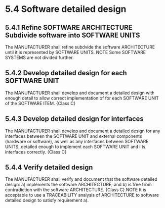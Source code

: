 # 5.4 Software detailed design

## 5.4.1 Refine SOFTWARE ARCHITECTURE Subdivide software into SOFTWARE UNITS

The MANUFACTURER shall refine subdvide the software ARCHITECTURE until it is represented by
SOFTWARE UNITS.
NOTE Some SOFTWARE SYSTEMS are not divided further.

## 5.4.2 Develop detailed design for each SOFTWARE UNIT

The MANUFACTURER shall develop and document a detailed design with enough detail to allow
correct implementation of for each SOFTWARE UNIT of the SOFTWARE ITEM. {Class C}

## 5.4.3 Develop detailed design for interfaces

The MANUFACTURER shall develop and document a detailed design for any interfaces between
the SOFTWARE UNIT and external components (hardware or software), as well as any interfaces
between SOFTWARE UNITS, detailed enough to implement each SOFTWARE UNIT and i ts interfaces
correctly. {Class C}

## 5.4.4 Verify detailed design

The MANUFACTURER shall verify and document that the software detailed design:
a) implements the software ARCHITECTURE; and
b) is free from contradiction with the software ARCHITECTURE.
{Class C}
NOTE It is acceptable to use a TRACEABILITY analysis of ARCHITECTURE to software detailed design to satisfy
requirement a).
